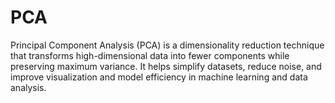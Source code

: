 # PCA
Principal Component Analysis (PCA) is a dimensionality reduction technique that transforms high-dimensional data into fewer components while preserving maximum variance. It helps simplify datasets, reduce noise, and improve visualization and model efficiency in machine learning and data analysis.
